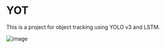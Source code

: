 # YOT

This is a project for object tracking using YOLO v3 and LSTM.


![image](https://drive.google.com/uc?export=view&id=1_jzZorXM4jDXF6vEi4glhfyd-kOQKZsm)


